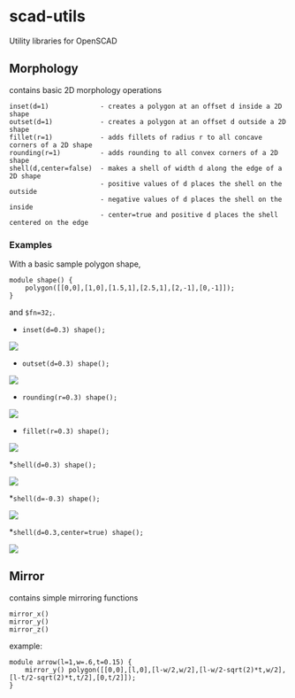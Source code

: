 scad-utils
==========

Utility libraries for OpenSCAD

Morphology
----------

contains basic 2D morphology operations

    inset(d=1)             - creates a polygon at an offset d inside a 2D shape
    outset(d=1)            - creates a polygon at an offset d outside a 2D shape
    fillet(r=1)            - adds fillets of radius r to all concave corners of a 2D shape
    rounding(r=1)          - adds rounding to all convex corners of a 2D shape
    shell(d,center=false)  - makes a shell of width d along the edge of a 2D shape
                           - positive values of d places the shell on the outside
                           - negative values of d places the shell on the inside
                           - center=true and positive d places the shell centered on the edge
   
   
### Examples

With a basic sample polygon shape,

    module shape() {
        polygon([[0,0],[1,0],[1.5,1],[2.5,1],[2,-1],[0,-1]]);
    }

and `$fn=32;`.


* `inset(d=0.3) shape();`

![](http://oskarlinde.github.io/scad-utils/img/morph-0.png)


* `outset(d=0.3) shape();`

![](http://oskarlinde.github.io/scad-utils/img/morph-1.png)


* `rounding(r=0.3) shape();`

![](http://oskarlinde.github.io/scad-utils/img/morph-2.png)


* `fillet(r=0.3) shape();`

![](http://oskarlinde.github.io/scad-utils/img/morph-3.png)


*`shell(d=0.3) shape();`

![](http://oskarlinde.github.io/scad-utils/img/morph-4.png)


*`shell(d=-0.3) shape();`

![](http://oskarlinde.github.io/scad-utils/img/morph-5.png)


*`shell(d=0.3,center=true) shape();`

![](http://oskarlinde.github.io/scad-utils/img/morph-6.png)


Mirror
------

contains simple mirroring functions

    mirror_x()
    mirror_y()
    mirror_z()
    
example:

    module arrow(l=1,w=.6,t=0.15) {
        mirror_y() polygon([[0,0],[l,0],[l-w/2,w/2],[l-w/2-sqrt(2)*t,w/2],[l-t/2-sqrt(2)*t,t/2],[0,t/2]]);
    }

